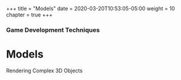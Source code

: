 +++
title = "Models"
date = 2020-03-20T10:53:05-05:00
weight = 10
chapter = true
+++

### Game Development Techniques

# Models

Rendering Complex 3D Objects